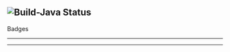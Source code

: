 ## ![Build-Java Status](https://github.com/RahulVadisetty91/RestService/actions/workflows/build.yml/badge.svg?branch=develop/pipeline)

Badges

---



---

